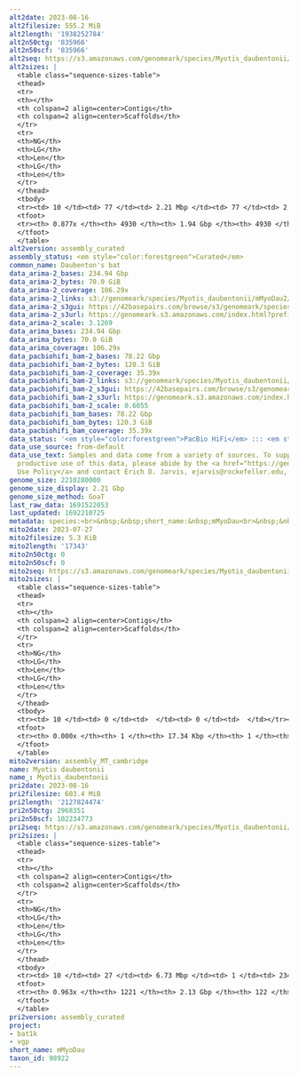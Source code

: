 ```yaml
---
alt2date: 2023-08-16
alt2filesize: 555.2 MiB
alt2length: '1938252784'
alt2n50ctg: '835966'
alt2n50scf: '835966'
alt2seq: https://s3.amazonaws.com/genomeark/species/Myotis_daubentonii/mMyoDau2/assembly_curated/mMyoDau2.alt.cur.20230816.fasta.gz
alt2sizes: |
  <table class="sequence-sizes-table">
  <thead>
  <tr>
  <th></th>
  <th colspan=2 align=center>Contigs</th>
  <th colspan=2 align=center>Scaffolds</th>
  </tr>
  <tr>
  <th>NG</th>
  <th>LG</th>
  <th>Len</th>
  <th>LG</th>
  <th>Len</th>
  </tr>
  </thead>
  <tbody>
  <tr><td> 10 </td><td> 77 </td><td> 2.21 Mbp </td><td> 77 </td><td> 2.21 Mbp </td></tr><tr><td> 20 </td><td> 192 </td><td> 1.70 Mbp </td><td> 192 </td><td> 1.70 Mbp </td></tr><tr><td> 30 </td><td> 338 </td><td> 1.34 Mbp </td><td> 338 </td><td> 1.34 Mbp </td></tr><tr><td> 40 </td><td> 523 </td><td> 1.06 Mbp </td><td> 523 </td><td> 1.06 Mbp </td></tr><tr style="background-color:#cccccc;"><td> 50 </td><td> 756 </td><td> 0.84 Mbp </td><td> 756 </td><td> 0.84 Mbp </td></tr><tr><td> 60 </td><td> 1066 </td><td> 0.61 Mbp </td><td> 1066 </td><td> 0.61 Mbp </td></tr><tr><td> 70 </td><td> 1492 </td><td> 426.56 Kbp </td><td> 1492 </td><td> 426.56 Kbp </td></tr><tr><td> 80 </td><td> 2199 </td><td> 213.68 Kbp </td><td> 2199 </td><td> 213.68 Kbp </td></tr><tr><td> 90 </td><td> 0 </td><td>  </td><td> 0 </td><td>  </td></tr><tr><td> 100 </td><td> 0 </td><td>  </td><td> 0 </td><td>  </td></tr></tbody>
  <tfoot>
  <tr><th> 0.877x </th><th> 4930 </th><th> 1.94 Gbp </th><th> 4930 </th><th> 1.94 Gbp </th></tr>
  </tfoot>
  </table>
alt2version: assembly_curated
assembly_status: <em style="color:forestgreen">Curated</em>
common_name: Daubenton's bat
data_arima-2_bases: 234.94 Gbp
data_arima-2_bytes: 70.0 GiB
data_arima-2_coverage: 106.29x
data_arima-2_links: s3://genomeark/species/Myotis_daubentonii/mMyoDau2/genomic_data/arima/<br>
data_arima-2_s3gui: https://42basepairs.com/browse/s3/genomeark/species/Myotis_daubentonii/mMyoDau2/genomic_data/arima/
data_arima-2_s3url: https://genomeark.s3.amazonaws.com/index.html?prefix=species/Myotis_daubentonii/mMyoDau2/genomic_data/arima/
data_arima-2_scale: 3.1269
data_arima_bases: 234.94 Gbp
data_arima_bytes: 70.0 GiB
data_arima_coverage: 106.29x
data_pacbiohifi_bam-2_bases: 78.22 Gbp
data_pacbiohifi_bam-2_bytes: 120.3 GiB
data_pacbiohifi_bam-2_coverage: 35.39x
data_pacbiohifi_bam-2_links: s3://genomeark/species/Myotis_daubentonii/mMyoDau2/genomic_data/pacbio_hifi/<br>
data_pacbiohifi_bam-2_s3gui: https://42basepairs.com/browse/s3/genomeark/species/Myotis_daubentonii/mMyoDau2/genomic_data/pacbio_hifi/
data_pacbiohifi_bam-2_s3url: https://genomeark.s3.amazonaws.com/index.html?prefix=species/Myotis_daubentonii/mMyoDau2/genomic_data/pacbio_hifi/
data_pacbiohifi_bam-2_scale: 0.6055
data_pacbiohifi_bam_bases: 78.22 Gbp
data_pacbiohifi_bam_bytes: 120.3 GiB
data_pacbiohifi_bam_coverage: 35.39x
data_status: '<em style="color:forestgreen">PacBio HiFi</em> ::: <em style="color:forestgreen">Arima</em>'
data_use_source: from-default
data_use_text: Samples and data come from a variety of sources. To support fair and
  productive use of this data, please abide by the <a href="https://genome10k.soe.ucsc.edu/data-use-policies/">Data
  Use Policy</a> and contact Erich D. Jarvis, ejarvis@rockefeller.edu, with any questions.
genome_size: 2210280000
genome_size_display: 2.21 Gbp
genome_size_method: GoaT
last_raw_data: 1691522053
last_updated: 1692210725
metadata: species:<br>&nbsp;&nbsp;short_name:&nbsp;mMyoDau<br>&nbsp;&nbsp;name:&nbsp;Myotis&nbsp;daubentonii<br>&nbsp;&nbsp;taxon_id:&nbsp;98922<br>&nbsp;&nbsp;common_name:&nbsp;Daubenton's&nbsp;bat<br>&nbsp;&nbsp;order:<br>&nbsp;&nbsp;&nbsp;&nbsp;name:&nbsp;Chiroptera<br>&nbsp;&nbsp;family:<br>&nbsp;&nbsp;&nbsp;&nbsp;name:&nbsp;Vespertilionidae<br>&nbsp;&nbsp;individuals:<br>&nbsp;&nbsp;&nbsp;&nbsp;-&nbsp;short_name:&nbsp;mMyoDau2<br>&nbsp;&nbsp;&nbsp;&nbsp;&nbsp;&nbsp;biosample_id:&nbsp;SAMEA9921455<br>&nbsp;&nbsp;&nbsp;&nbsp;&nbsp;&nbsp;sex:&nbsp;male<br>&nbsp;&nbsp;genome_size:&nbsp;2210280000<br>&nbsp;&nbsp;genome_size_method:&nbsp;GoaT<br>&nbsp;&nbsp;project:&nbsp;[&nbsp;bat1k,&nbsp;vgp&nbsp;]<br>
mito2date: 2023-07-27
mito2filesize: 5.3 KiB
mito2length: '17343'
mito2n50ctg: 0
mito2n50scf: 0
mito2seq: https://s3.amazonaws.com/genomeark/species/Myotis_daubentonii/mMyoDau2/assembly_MT_cambridge/mMyoDau2.MT.20230727.fasta.gz
mito2sizes: |
  <table class="sequence-sizes-table">
  <thead>
  <tr>
  <th></th>
  <th colspan=2 align=center>Contigs</th>
  <th colspan=2 align=center>Scaffolds</th>
  </tr>
  <tr>
  <th>NG</th>
  <th>LG</th>
  <th>Len</th>
  <th>LG</th>
  <th>Len</th>
  </tr>
  </thead>
  <tbody>
  <tr><td> 10 </td><td> 0 </td><td>  </td><td> 0 </td><td>  </td></tr><tr><td> 20 </td><td> 0 </td><td>  </td><td> 0 </td><td>  </td></tr><tr><td> 30 </td><td> 0 </td><td>  </td><td> 0 </td><td>  </td></tr><tr><td> 40 </td><td> 0 </td><td>  </td><td> 0 </td><td>  </td></tr><tr style="background-color:#cccccc;"><td> 50 </td><td> 0 </td><td style="background-color:#ff8888;">  </td><td> 0 </td><td style="background-color:#ff8888;">  </td></tr><tr><td> 60 </td><td> 0 </td><td>  </td><td> 0 </td><td>  </td></tr><tr><td> 70 </td><td> 0 </td><td>  </td><td> 0 </td><td>  </td></tr><tr><td> 80 </td><td> 0 </td><td>  </td><td> 0 </td><td>  </td></tr><tr><td> 90 </td><td> 0 </td><td>  </td><td> 0 </td><td>  </td></tr><tr><td> 100 </td><td> 0 </td><td>  </td><td> 0 </td><td>  </td></tr></tbody>
  <tfoot>
  <tr><th> 0.000x </th><th> 1 </th><th> 17.34 Kbp </th><th> 1 </th><th> 17.34 Kbp </th></tr>
  </tfoot>
  </table>
mito2version: assembly_MT_cambridge
name: Myotis daubentonii
name_: Myotis_daubentonii
pri2date: 2023-08-16
pri2filesize: 603.4 MiB
pri2length: '2127824474'
pri2n50ctg: 2968351
pri2n50scf: 102234773
pri2seq: https://s3.amazonaws.com/genomeark/species/Myotis_daubentonii/mMyoDau2/assembly_curated/mMyoDau2.pri.cur.20230816.fasta.gz
pri2sizes: |
  <table class="sequence-sizes-table">
  <thead>
  <tr>
  <th></th>
  <th colspan=2 align=center>Contigs</th>
  <th colspan=2 align=center>Scaffolds</th>
  </tr>
  <tr>
  <th>NG</th>
  <th>LG</th>
  <th>Len</th>
  <th>LG</th>
  <th>Len</th>
  </tr>
  </thead>
  <tbody>
  <tr><td> 10 </td><td> 27 </td><td> 6.73 Mbp </td><td> 1 </td><td> 234.11 Mbp </td></tr><tr><td> 20 </td><td> 62 </td><td> 5.78 Mbp </td><td> 2 </td><td> 222.57 Mbp </td></tr><tr><td> 30 </td><td> 105 </td><td> 4.61 Mbp </td><td> 3 </td><td> 220.08 Mbp </td></tr><tr><td> 40 </td><td> 159 </td><td> 3.61 Mbp </td><td> 5 </td><td> 116.92 Mbp </td></tr><tr style="background-color:#cccccc;"><td> 50 </td><td> 226 </td><td style="background-color:#88ff88;"> 2.97 Mbp </td><td> 7 </td><td style="background-color:#88ff88;"> 102.23 Mbp </td></tr><tr><td> 60 </td><td> 311 </td><td> 2.38 Mbp </td><td> 9 </td><td> 95.74 Mbp </td></tr><tr><td> 70 </td><td> 417 </td><td> 1.81 Mbp </td><td> 12 </td><td> 82.56 Mbp </td></tr><tr><td> 80 </td><td> 557 </td><td> 1.36 Mbp </td><td> 15 </td><td> 59.70 Mbp </td></tr><tr><td> 90 </td><td> 775 </td><td> 0.72 Mbp </td><td> 19 </td><td> 44.30 Mbp </td></tr><tr><td> 100 </td><td> 0 </td><td>  </td><td> 0 </td><td>  </td></tr></tbody>
  <tfoot>
  <tr><th> 0.963x </th><th> 1221 </th><th> 2.13 Gbp </th><th> 122 </th><th> 2.13 Gbp </th></tr>
  </tfoot>
  </table>
pri2version: assembly_curated
project:
- bat1k
- vgp
short_name: mMyoDau
taxon_id: 98922
---
```

